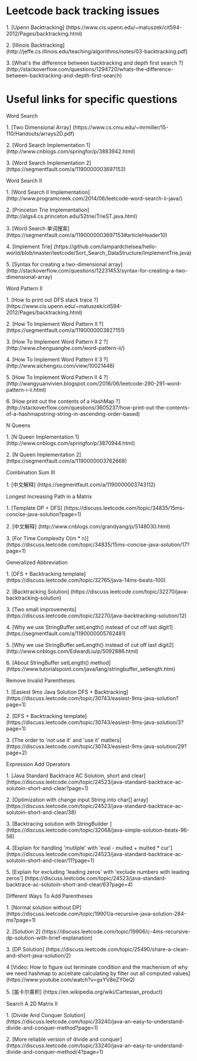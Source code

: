 # Leetcode back tracking issues
<p>1. [Upenn Backtracking] (https://www.cis.upenn.edu/~matuszek/cit594-2012/Pages/backtracking.html)
<p>2. [Illinois Backtracking] (http://jeffe.cs.illinois.edu/teaching/algorithms/notes/03-backtracking.pdf)
<p>3. [What's the difference between backtracking and depth first search ?] (http://stackoverflow.com/questions/1294720/whats-the-difference-between-backtracking-and-depth-first-search)

# Useful links for specific questions
<p>Word Search
<p>1. [Two Dimensional Array] (https://www.cs.cmu.edu/~mrmiller/15-110/Handouts/arrays2D.pdf)
<p>2. [Word Search Implementation 1] (http://www.cnblogs.com/springfor/p/3883942.html)
<p>3. [Word Search Implementation 2] (https://segmentfault.com/a/1190000003697153)

<p>Word Search II
<p>1. [Word Search II Implementation] (http://www.programcreek.com/2014/06/leetcode-word-search-ii-java/)
<p>2. [Princeton Trie Implementation] (http://algs4.cs.princeton.edu/52trie/TrieST.java.html)
<p>3. [Word Search 单词搜索] (https://segmentfault.com/a/1190000003697153#articleHeader10)
<p>4. [Implement Trie] (https://github.com/lampardchelsea/hello-world/blob/master/leetcode/Sort_Search_DataStructure/ImplementTrie.java)
<p>5. [Syntax for creating a two-dimensional array] (http://stackoverflow.com/questions/12231453/syntax-for-creating-a-two-dimensional-array)

<p>Word Pattern II
<p>1. [How to print out DFS stack trace ?] (https://www.cis.upenn.edu/~matuszek/cit594-2012/Pages/backtracking.html)
<p>2. [How To Implement Word Pattern II ?] (https://segmentfault.com/a/1190000003827151)
<p>3. [How To Implement Word Pattern II 2 ?] (http://www.chenguanghe.com/word-pattern-ii/)
<p>4. [How To Implement Word Pattern II 3 ?] (http://www.aichengxu.com/view/10021446)
<p>5. [How To Implement Word Pattern II 4 ?] (http://wangyuanvivien.blogspot.com/2016/06/leetcode-290-291-word-pattern-i-ii.html)
<p>6. [How print out the contents of a HashMap ?] (http://stackoverflow.com/questions/3605237/how-print-out-the-contents-of-a-hashmapstring-string-in-ascending-order-based)

<p>N Queens
<p>1. [N Queen Implementation 1] (http://www.cnblogs.com/springfor/p/3870944.html)
<p>2. [N Queen Implementation 2] (https://segmentfault.com/a/1190000003762668)

<p>Combination Sum III
<p>1. [中文解释] (https://segmentfault.com/a/1190000003743112)

<p>Longest Increasing Path in a Matrix
<p>1. [Template DP + DFS] (https://discuss.leetcode.com/topic/34835/15ms-concise-java-solution?page=1)
<p>2. [中文解释] (http://www.cnblogs.com/grandyang/p/5148030.html)
<p>3. [For Time Complexity O(m * n)] (https://discuss.leetcode.com/topic/34835/15ms-concise-java-solution/17?page=1)
  
<p>Generalized Abbreviation
<p>1. [DFS + Backtracking template] (https://discuss.leetcode.com/topic/32765/java-14ms-beats-100)
<p>2. [Backtracking Solution] (https://discuss.leetcode.com/topic/32270/java-backtracking-solution)
<p>3. [Two small improvements] (https://discuss.leetcode.com/topic/32270/java-backtracking-solution/12)
<p>4. [Why we use StringBuffer.setLength() instead of cut off last digit1] (https://segmentfault.com/a/1190000005762481)
<p>5. [Why we use StringBuffer.setLength() instead of cut off last digit2] (http://www.cnblogs.com/EdwardLiu/p/5092886.html)
<p>6. [About StringBuffer setLength() method] (https://www.tutorialspoint.com/java/lang/stringbuffer_setlength.htm)

<p>Remove Invalid Parentheses
<p>1. [Easiest 9ms Java Solution DFS + Backtracking] (https://discuss.leetcode.com/topic/30743/easiest-9ms-java-solution?page=1)
<p>2. [DFS + Backtracking template] (https://discuss.leetcode.com/topic/30743/easiest-9ms-java-solution/3?page=1)
<p>3. [The order to 'not use it' and 'use it' matters] (https://discuss.leetcode.com/topic/30743/easiest-9ms-java-solution/29?page=2)

<p>Expression Add Operators
<p>1. [Java Standard Backtrace AC Solutoin, short and clear] (https://discuss.leetcode.com/topic/24523/java-standard-backtrace-ac-solutoin-short-and-clear?page=1)
<p>2. [Optimization with change input String into char[] array] (https://discuss.leetcode.com/topic/24523/java-standard-backtrace-ac-solutoin-short-and-clear/38)
<p>3. [Backtracing solution with StringBuilder ] (https://discuss.leetcode.com/topic/32068/java-simple-solution-beats-96-56)
<p>4. [Explain for handling 'mutliple' with 'eval - multed + multed * cur'] (https://discuss.leetcode.com/topic/24523/java-standard-backtrace-ac-solutoin-short-and-clear/11?page=1)
<p>5. [Explain for excluding 'leading zeros' with 'exclude numbers with leading zeros'] (https://discuss.leetcode.com/topic/24523/java-standard-backtrace-ac-solutoin-short-and-clear/63?page=4)
  
<p>Different Ways To Add Parentheses  
<p>1. [Normal solution without DP] (https://discuss.leetcode.com/topic/19901/a-recursive-java-solution-284-ms?page=1)
<p>2. [Solution 2] (https://discuss.leetcode.com/topic/19906/c-4ms-recursive-dp-solution-with-brief-explanation)
<p>3. [DP Solution] (https://discuss.leetcode.com/topic/25490/share-a-clean-and-short-java-solution/2)
<p>4  [Video: How to figure out terminate condition and the machenism of why we need hashmap to accelrate calculating by filter out all computed values] (https://www.youtube.com/watch?v=gxYV8eZY0eQ)
<p>5. [笛卡尔乘积] (https://en.wikipedia.org/wiki/Cartesian_product)
  
<p>Search A 2D Matrix II  
<p>1. [Divide And Conquer Solution] (https://discuss.leetcode.com/topic/33240/java-an-easy-to-understand-divide-and-conquer-method?page=1)
<p>2. [More reliable version of divide and conquer] (https://discuss.leetcode.com/topic/33240/java-an-easy-to-understand-divide-and-conquer-method/4?page=1)
  
  
